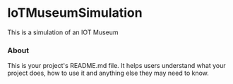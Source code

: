 IoTMuseumSimulation
===================

This is a simulation of an IOT Museum

### About

This is your project's README.md file. It helps users understand what your
project does, how to use it and anything else they may need to know.